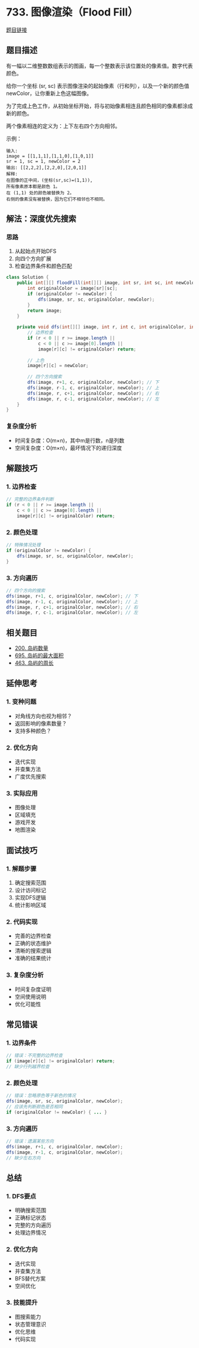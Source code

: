 # 733. 图像渲染（Flood Fill）

[题目链接](https://leetcode.com/problems/flood-fill/)

## 题目描述
有一幅以二维整数数组表示的图画，每一个整数表示该位置处的像素值。数字代表颜色。

给你一个坐标 (sr, sc) 表示图像渲染的起始像素（行和列），以及一个新的颜色值 newColor，让你重新上色这幅图像。

为了完成上色工作，从初始坐标开始，将与初始像素相连且颜色相同的像素都涂成新的颜色。

两个像素相连的定义为：上下左右四个方向相邻。

示例：
```
输入: 
image = [[1,1,1],[1,1,0],[1,0,1]]
sr = 1, sc = 1, newColor = 2
输出: [[2,2,2],[2,2,0],[2,0,1]]
解释: 
在图像的正中间，(坐标(sr,sc)=(1,1)),
所有像素原本都是颜色 1。
在 (1,1) 处的颜色被替换为 2。
右侧的像素没有被替换，因为它们不相邻也不相同。
```

## 解法：深度优先搜索

### 思路
1. 从起始点开始DFS
2. 向四个方向扩展
3. 检查边界条件和颜色匹配

```java
class Solution {
    public int[][] floodFill(int[][] image, int sr, int sc, int newColor) {
        int originalColor = image[sr][sc];
        if (originalColor != newColor) {
            dfs(image, sr, sc, originalColor, newColor);
        }
        return image;
    }
    
    private void dfs(int[][] image, int r, int c, int originalColor, int newColor) {
        // 边界检查
        if (r < 0 || r >= image.length || 
            c < 0 || c >= image[0].length || 
            image[r][c] != originalColor) return;
        
        // 上色
        image[r][c] = newColor;
        
        // 四个方向搜索
        dfs(image, r+1, c, originalColor, newColor); // 下
        dfs(image, r-1, c, originalColor, newColor); // 上
        dfs(image, r, c+1, originalColor, newColor); // 右
        dfs(image, r, c-1, originalColor, newColor); // 左
    }
}
```

### 复杂度分析
- 时间复杂度：O(m×n)，其中m是行数，n是列数
- 空间复杂度：O(m×n)，最坏情况下的递归深度

## 解题技巧

### 1. 边界检查
```java
// 完整的边界条件判断
if (r < 0 || r >= image.length || 
    c < 0 || c >= image[0].length || 
    image[r][c] != originalColor) return;
```

### 2. 颜色处理
```java
// 特殊情况处理
if (originalColor != newColor) {
    dfs(image, sr, sc, originalColor, newColor);
}
```

### 3. 方向遍历
```java
// 四个方向的搜索
dfs(image, r+1, c, originalColor, newColor); // 下
dfs(image, r-1, c, originalColor, newColor); // 上
dfs(image, r, c+1, originalColor, newColor); // 右
dfs(image, r, c-1, originalColor, newColor); // 左
```

## 相关题目
- [200. 岛屿数量](https://leetcode.com/problems/number-of-islands/)
- [695. 岛屿的最大面积](https://leetcode.com/problems/max-area-of-island/)
- [463. 岛屿的周长](https://leetcode.com/problems/island-perimeter/)

## 延伸思考

### 1. 变种问题
- 对角线方向也视为相邻？
- 返回影响的像素数量？
- 支持多种颜色？

### 2. 优化方向
- 迭代实现
- 并查集方法
- 广度优先搜索

### 3. 实际应用
- 图像处理
- 区域填充
- 游戏开发
- 地图渲染

## 面试技巧

### 1. 解题步骤
1. 确定搜索范围
2. 设计访问标记
3. 实现DFS逻辑
4. 统计影响区域

### 2. 代码实现
- 完善的边界检查
- 正确的状态维护
- 清晰的搜索逻辑
- 准确的结果统计

### 3. 复杂度分析
- 时间复杂度证明
- 空间使用说明
- 优化可能性

## 常见错误

### 1. 边界条件
```java
// 错误：不完整的边界检查
if (image[r][c] != originalColor) return;
// 缺少行列越界检查
```

### 2. 颜色处理
```java
// 错误：忽略原色等于新色的情况
dfs(image, sr, sc, originalColor, newColor);
// 应该先判断颜色是否相同
if (originalColor != newColor) { ... }
```

### 3. 方向遍历
```java
// 错误：遗漏某些方向
dfs(image, r+1, c, originalColor, newColor);
dfs(image, r-1, c, originalColor, newColor);
// 缺少左右方向
```

## 总结

### 1. DFS要点
- 明确搜索范围
- 正确标记状态
- 完整的方向遍历
- 处理边界情况

### 2. 优化方向
- 迭代实现
- 并查集方法
- BFS替代方案
- 空间优化

### 3. 技能提升
- 图搜索能力
- 状态管理意识
- 优化思维
- 代码实现
